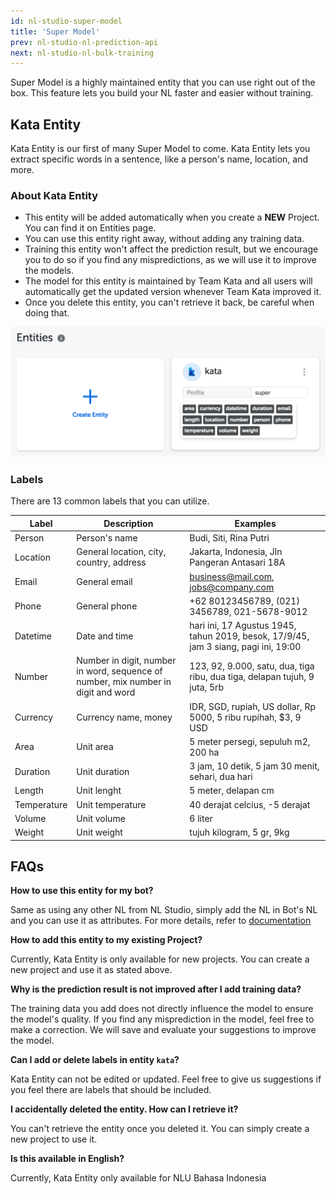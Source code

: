```yaml
---
id: nl-studio-super-model
title: 'Super Model'
prev: nl-studio-nl-prediction-api
next: nl-studio-nl-bulk-training
---
```


Super Model is a highly maintained entity that you can use right out of the box. This feature lets you build your NL faster and easier without training.

## Kata Entity

Kata Entity is our first of many Super Model to come. Kata Entity lets you extract specific words in a sentence, like a person's name, location, and more.

### About Kata Entity

- This entity will be added automatically when you create a **NEW** Project. You can find it on Entities page.
- You can use this entity right away, without adding any training data.
- Training this entity won't affect the prediction result, but we encourage you to do so if you find any mispredictions, as we will use it to improve the models.
- The model for this entity is maintained by Team Kata and all users will automatically get the updated version whenever Team Kata improved it.
- Once you delete this entity, you can't retrieve it back, be careful when doing that.

![nlsg-6](./images/nlsg-6.png)

### Labels

There are 13 common labels that you can utilize.

| **Label**   | **Description**                                                                   | **Examples**                                                                        |
| ----------- | --------------------------------------------------------------------------------- | ----------------------------------------------------------------------------------- |
| Person      | Person's name                                                                     | Budi, Siti, Rina Putri                                                              |
| Location    | General location, city, country, address                                          | Jakarta, Indonesia, Jln Pangeran Antasari 18A                                       |
| Email       | General email                                                                     | business@mail.com, jobs@company.com                                                 |
| Phone       | General phone                                                                     | +62 80123456789, (021) 3456789, 021-5678-9012                                       |
| Datetime    | Date and time                                                                     | hari ini, 17 Agustus 1945, tahun 2019, besok, 17/9/45, jam 3 siang, pagi ini, 19:00 |
| Number      | Number in digit, number in word, sequence of number, mix number in digit and word | 123, 92, 9.000, satu, dua, tiga ribu, dua tiga, delapan tujuh, 9 juta, 5rb          |
| Currency    | Currency name, money                                                              | IDR, SGD, rupiah, US dollar, Rp 5000, 5 ribu rupihah, \$3, 9 USD                    |
| Area        | Unit area                                                                         | 5 meter persegi, sepuluh m2, 200 ha                                                 |
| Duration    | Unit duration                                                                     | 3 jam, 10 detik, 5 jam 30 menit, sehari, dua hari                                   |
| Length      | Unit lenght                                                                       | 5 meter, delapan cm                                                                 |
| Temperature | Unit temperature                                                                  | 40 derajat celcius, -5 derajat                                                      |
| Volume      | Unit volume                                                                       | 6 liter                                                                             |
| Weight      | Unit weight                                                                       | tujuh kilogram, 5 gr, 9kg                                                           |

## FAQs

**How to use this entity for my bot?**

Same as using any other NL from NL Studio, simply add the NL in Bot's NL and you can use it as attributes. For more details, refer to [documentation](/kata-ml/nlu/#nl-studio-nlu)

**How to add this entity to my existing Project?**

Currently, Kata Entity is only available for new projects. You can create a new project and use it as stated above.

**Why is the prediction result is not improved after I add training data?**

The training data you add does not directly influence the model to ensure the model's quality. If you find any misprediction in the model, feel free to make a correction. We will save and evaluate your suggestions to improve the model.

**Can I add or delete labels in entity `kata`?**

Kata Entity can not be edited or updated. Feel free to give us suggestions if you feel there are labels that should be included.

**I accidentally deleted the entity. How can I retrieve it?**

You can't retrieve the entity once you deleted it. You can simply create a new project to use it.

**Is this available in English?**

Currently, Kata Entity only available for NLU Bahasa Indonesia
